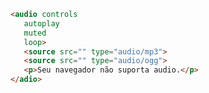 <!-- 
	<audio>

	- src
	- controls
	- se não funcionar?
		- fallback content
	- source
		- src
		- type
 -->

 ```html
<audio controls
	autoplay
	muted
	loop>
	<source src="" type="audio/mp3">
	<source src="" type="audio/ogg">
	<p>Seu navegador não suporta audio.</p>
</adio>
 ```